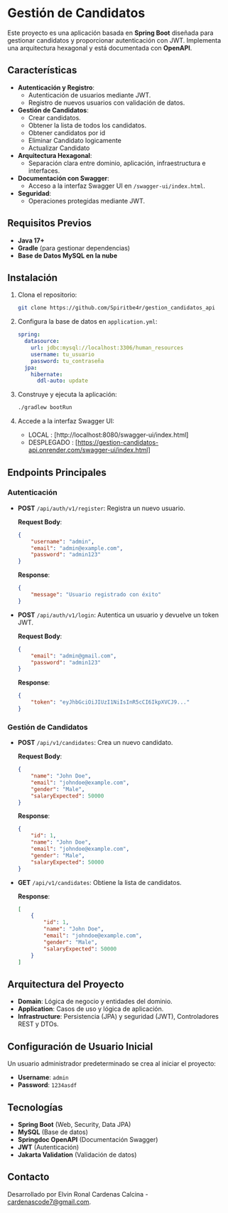 
# Gestión de Candidatos

Este proyecto es una aplicación basada en **Spring Boot** diseñada para gestionar candidatos y proporcionar autenticación con JWT. Implementa una arquitectura hexagonal y está documentada con **OpenAPI**.

## Características

- **Autenticación y Registro**:
  - Autenticación de usuarios mediante JWT.
  - Registro de nuevos usuarios con validación de datos.
- **Gestión de Candidatos**:
  - Crear candidatos.
  - Obtener la lista de todos los candidatos.
  - Obtener candidatos por id
  - Eliminar Candidato logicamente
  - Actualizar Candidato
- **Arquitectura Hexagonal**:
  - Separación clara entre dominio, aplicación, infraestructura e interfaces.
- **Documentación con Swagger**:
  - Acceso a la interfaz Swagger UI en `/swagger-ui/index.html`.
- **Seguridad**:
  - Operaciones protegidas mediante JWT.

## Requisitos Previos

- **Java 17+**
- **Gradle** (para gestionar dependencias)
- **Base de Datos MySQL en la nube**

## Instalación

1. Clona el repositorio:
   ```bash
   git clone https://github.com/Spiritbe4r/gestion_candidatos_api
   ```

2. Configura la base de datos en `application.yml`:
   ```yaml
   spring:
     datasource:
       url: jdbc:mysql://localhost:3306/human_resources
       username: tu_usuario
       password: tu_contraseña
     jpa:
       hibernate:
         ddl-auto: update
   ```

3. Construye y ejecuta la aplicación:
   ```bash
   ./gradlew bootRun
   ```

4. Accede a la interfaz Swagger UI:
   - LOCAL : [http://localhost:8080/swagger-ui/index.html]
   - DESPLEGADO : [https://gestion-candidatos-api.onrender.com/swagger-ui/index.html]
## Endpoints Principales

### Autenticación

- **POST** `/api/auth/v1/register`:
  Registra un nuevo usuario.

  **Request Body**:
  ```json
  {
      "username": "admin",
      "email": "admin@example.com",
      "password": "admin123"
  }
  ```

  **Response**:
  ```json
  {
      "message": "Usuario registrado con éxito"
  }
  ```

- **POST** `/api/auth/v1/login`:
  Autentica un usuario y devuelve un token JWT.

  **Request Body**:
  ```json
  {
      "email": "admin@gmail.com",
      "password": "admin123"
  }
  ```

  **Response**:
  ```json
  {
      "token": "eyJhbGciOiJIUzI1NiIsInR5cCI6IkpXVCJ9..."
  }
  ```

### Gestión de Candidatos

- **POST** `/api/v1/candidates`:
  Crea un nuevo candidato.

  **Request Body**:
  ```json
  {
      "name": "John Doe",
      "email": "johndoe@example.com",
      "gender": "Male",
      "salaryExpected": 50000
  }
  ```

  **Response**:
  ```json
  {
      "id": 1,
      "name": "John Doe",
      "email": "johndoe@example.com",
      "gender": "Male",
      "salaryExpected": 50000
  }
  ```

- **GET** `/api/v1/candidates`:
  Obtiene la lista de candidatos.

  **Response**:
  ```json
  [
      {
          "id": 1,
          "name": "John Doe",
          "email": "johndoe@example.com",
          "gender": "Male",
          "salaryExpected": 50000
      }
  ]
  ```

## Arquitectura del Proyecto

- **Domain**: Lógica de negocio y entidades del dominio.
- **Application**: Casos de uso y lógica de aplicación.
- **Infrastructure**: Persistencia (JPA) y seguridad (JWT), Controladores REST y DTOs.

## Configuración de Usuario Inicial

Un usuario administrador predeterminado se crea al iniciar el proyecto:

- **Username**: `admin`
- **Password**: `1234asdf`

## Tecnologías

- **Spring Boot** (Web, Security, Data JPA)
- **MySQL** (Base de datos)
- **Springdoc OpenAPI** (Documentación Swagger)
- **JWT** (Autenticación)
- **Jakarta Validation** (Validación de datos)

## Contacto

Desarrollado por Elvin Ronal Cardenas Calcina - cardenascode7@gmail.com.
